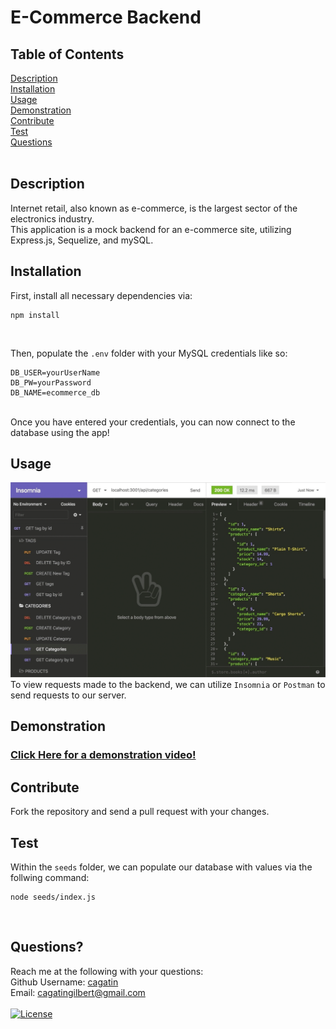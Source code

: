 # E-Commerce Backend

## Table of Contents
[Description](#description) <br />
[Installation](#installation) <br/>
[Usage](#usage) </br>
[Demonstration](#demonstration) <br />
[Contribute](#contribute) <br />
[Test](#test) <br />
[Questions](#questions) <br />
<br />

## Description
Internet retail, also known as e-commerce, is the largest sector of the electronics industry. <br>
This application is a mock backend for an e-commerce site, utilizing Express.js, Sequelize, and mySQL. <br />

## Installation
First, install all necessary dependencies via: <br/>
```
npm install
```
<br />

Then, populate the ```.env``` folder with your MySQL credentials like so: <br />
```
DB_USER=yourUserName
DB_PW=yourPassword
DB_NAME=ecommerce_db
``` 
<br />
Once you have entered your credentials, you can now connect to the database using the app!
<br/>

## Usage
![](assets/images/13-orm-homework-demo-01.gif) <br/>
To view requests made to the backend, we can utilize ```Insomnia``` or ```Postman``` to send requests to our server.  <br />

## Demonstration
### [Click Here for a demonstration video!](https://watch.screencastify.com/v/sbv4rOL7sA3cFGBAlfY6) <br/>

## Contribute
Fork the repository and send a pull request with your changes. <br/>

## Test
Within the ```seeds``` folder, we can populate our database with values via the follwing command: <br />
```
node seeds/index.js
```
<br/>

## Questions? 
Reach me at the following with your questions: <br/>
Github Username: [cagatin](https://github.com/cagatin) <br/>
Email:  cagatingilbert@gmail.com <br/>
<br/>
[![License](https://img.shields.io/badge/License-MIT-yellow.svg)](https://opensource.org/licenses/MIT)